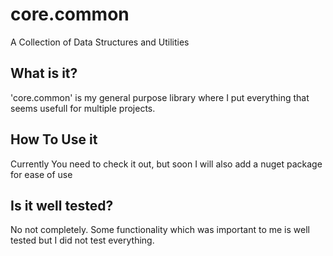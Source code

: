 # core.common
A Collection of Data Structures and Utilities

## What is it?

'core.common' is my general purpose library where I put everything that seems usefull for multiple projects.


## How To Use it

Currently You need to check it out, but soon I will also add a nuget package for ease of use


## Is it well tested?  

No not completely. Some functionality which was important to me is well tested but I did not test everything.